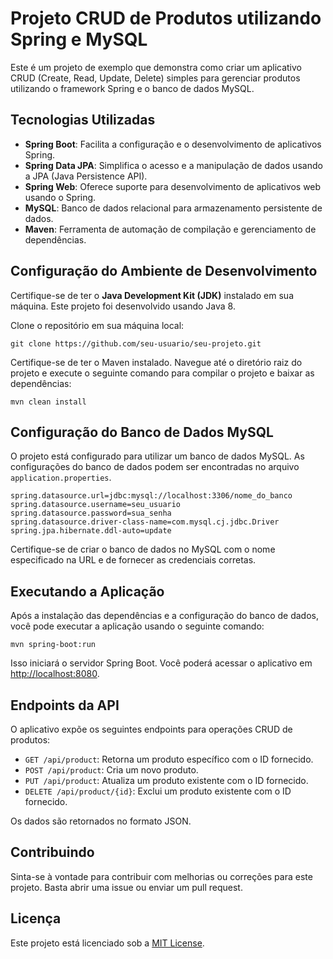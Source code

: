 # Projeto CRUD de Produtos utilizando Spring e MySQL

Este é um projeto de exemplo que demonstra como criar um aplicativo CRUD (Create, Read, Update, Delete) simples para gerenciar produtos utilizando o framework Spring e o banco de dados MySQL.

## Tecnologias Utilizadas

- **Spring Boot**: Facilita a configuração e o desenvolvimento de aplicativos Spring.
- **Spring Data JPA**: Simplifica o acesso e a manipulação de dados usando a JPA (Java Persistence API).
- **Spring Web**: Oferece suporte para desenvolvimento de aplicativos web usando o Spring.
- **MySQL**: Banco de dados relacional para armazenamento persistente de dados.
- **Maven**: Ferramenta de automação de compilação e gerenciamento de dependências.

## Configuração do Ambiente de Desenvolvimento

Certifique-se de ter o **Java Development Kit (JDK)** instalado em sua máquina. Este projeto foi desenvolvido usando Java 8.

Clone o repositório em sua máquina local:

```
git clone https://github.com/seu-usuario/seu-projeto.git
```

Certifique-se de ter o Maven instalado. Navegue até o diretório raiz do projeto e execute o seguinte comando para compilar o projeto e baixar as dependências:

```
mvn clean install
```

## Configuração do Banco de Dados MySQL

O projeto está configurado para utilizar um banco de dados MySQL. As configurações do banco de dados podem ser encontradas no arquivo `application.properties`.

```
spring.datasource.url=jdbc:mysql://localhost:3306/nome_do_banco
spring.datasource.username=seu_usuario
spring.datasource.password=sua_senha
spring.datasource.driver-class-name=com.mysql.cj.jdbc.Driver
spring.jpa.hibernate.ddl-auto=update
```

Certifique-se de criar o banco de dados no MySQL com o nome especificado na URL e de fornecer as credenciais corretas.

## Executando a Aplicação

Após a instalação das dependências e a configuração do banco de dados, você pode executar a aplicação usando o seguinte comando:

```
mvn spring-boot:run
```

Isso iniciará o servidor Spring Boot. Você poderá acessar o aplicativo em [http://localhost:8080](http://localhost:8080).

## Endpoints da API

O aplicativo expõe os seguintes endpoints para operações CRUD de produtos:

- `GET /api/product`: Retorna um produto específico com o ID fornecido.
- `POST /api/product`: Cria um novo produto.
- `PUT /api/product`: Atualiza um produto existente com o ID fornecido.
- `DELETE /api/product/{id}`: Exclui um produto existente com o ID fornecido.

Os dados são retornados no formato JSON.

## Contribuindo

Sinta-se à vontade para contribuir com melhorias ou correções para este projeto. Basta abrir uma issue ou enviar um pull request.

## Licença

Este projeto está licenciado sob a [MIT License](LICENSE).
